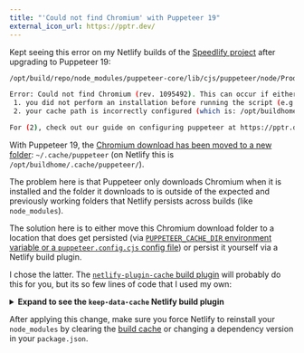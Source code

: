 ```yaml
---
title: "'Could not find Chromium' with Puppeteer 19"
external_icon_url: https://pptr.dev/
---
```

Kept seeing this error on my Netlify builds of the [Speedlify project](https://www.speedlify.dev/) after upgrading to Puppeteer 19:

```bash
/opt/build/repo/node_modules/puppeteer-core/lib/cjs/puppeteer/node/ProductLauncher.js:127

Error: Could not find Chromium (rev. 1095492). This can occur if either
 1. you did not perform an installation before running the script (e.g. `npm install`) or
 2. your cache path is incorrectly configured (which is: /opt/buildhome/.cache/puppeteer).

For (2), check out our guide on configuring puppeteer at https://pptr.dev/guides/configuration.
```

With Puppeteer 19, the [Chromium download has been moved to a new folder](https://pptr.dev/troubleshooting#could-not-find-expected-browser-locally): `~/.cache/puppeteer` (on Netlify this is `/opt/buildhome/.cache/puppeteer/`).

The problem here is that Puppeteer only downloads Chromium when it is installed and the folder it downloads to is outside of the expected and previously working folders that Netlify persists across builds (like `node_modules`).

The solution here is to either move this Chromium download folder to a location that does get persisted (via [`PUPPETEER_CACHE_DIR` environment variable or a `puppeteer.config.cjs` config file](https://pptr.dev/troubleshooting#could-not-find-expected-browser-locally)) or persist it yourself via a Netlify build plugin.

I chose the latter. The [`netlify-plugin-cache` build plugin](https://github.com/jakejarvis/netlify-plugin-cache) will probably do this for you, but its so few lines of code that I used my own:

<details>
<summary><strong>Expand to see the <code>keep-data-cache</code> Netlify build plugin</strong></summary>

```js
// speedlify/plugins/keep-data-cache/index.js
module.exports = {
  async onPreBuild({ utils }) {
    await utils.cache.restore('/opt/buildhome/.cache/puppeteer/');
  },

  async onPostBuild({ utils }) {
    await utils.cache.save('/opt/buildhome/.cache/puppeteer/');
  }
};
```

which is referenced in my `netlify.toml`:

```toml
# netlify.toml
[[plugins]]
package = "./plugins/keep-data-cache"
```

You can see this [in action on the `speedlify` project](https://github.com/zachleat/speedlify/tree/79fada569f9f69b600e99fc8daec4f6d11db1879/plugins/keep-data-cache).

</details>


After applying this change, make sure you force Netlify to reinstall your `node_modules` by clearing the [build cache](https://docs.netlify.com/site-deploys/manage-deploys/#retry-deploy-from-latest-branch-commit) or changing a dependency version in your `package.json`.